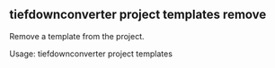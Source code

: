 ## tiefdownconverter project templates remove

Remove a template from the project.

Usage: tiefdownconverter project templates <TEMPLATE> remove

Options:
  -h, --help  Print help

